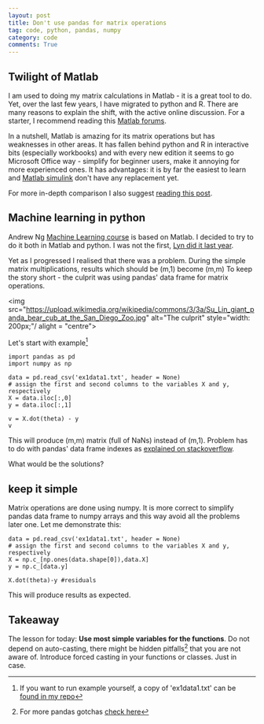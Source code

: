 ```yaml
---
layout: post
title: Don't use pandas for matrix operations
tag: code, python, pandas, numpy
category: code
comments: True
---
```


## Twilight of Matlab


I am used to doing my matrix calculations in Matlab - it is a great tool to do. Yet, over the last few years, I have migrated to python and R. There are many reasons to explain the shift, with the active online discussion. For a starter, I recommend reading this [Matlab forums](https://uk.mathworks.com/matlabcentral/newsreader/view_thread/341003).

In a nutshell, Matlab is amazing for its matrix operations but has weaknesses in other areas. It has fallen behind python and R in interactive bits (especially workbooks) and with every new edition it seems to go Microsoft Office way - simplify for beginner users, make it annoying for more experienced ones. It has advantages: it is by far the easiest to learn and [Matlab simulink](http://uk.mathworks.com/products/simulink/) don't have any replacement yet.

For more in-depth comparison I also suggest [reading this post](http://www.pyzo.org/python_vs_matlab.html).

## Machine learning in python

Andrew Ng [Machine Learning course](https://www.coursera.org/learn/machine-learning/home/welcome) is based on Matlab. I decided to try to do it both in Matlab and python. I was not the first, [Lyn did it last year](http://linbug.github.io/data%20science%20tools/2015/07/07/Coursera's-machine-learning-exercise-one-(in-Python)/).

Yet as I progressed I realised that there was a problem. During the simple matrix multiplications, results which should be (m,1) become (m,m) To keep the story short - the culprit was using pandas' data frame for matrix operations.

<img src="https://upload.wikimedia.org/wikipedia/commons/3/3a/Su_Lin_giant_panda_bear_cub_at_the_San_Diego_Zoo.jpg" alt="The culprit" style="width: 200px;"/ alight = "centre">



Let's start with example[^1]

```
import pandas as pd
import numpy as np

data = pd.read_csv('ex1data1.txt', header = None)
# assign the first and second columns to the variables X and y, respectively
X = data.iloc[:,0]
y = data.iloc[:,1]

v = X.dot(theta) - y
v
```
This will produce (m,m) matrix (full of NaNs) instead of (m,1). Problem has to do with pandas' data frame indexes as [explained on stackoverflow](http://stackoverflow.com/questions/16472729/matrix-multiplication-in-pandas).

What would be the solutions?

## keep it simple

Matrix operations are done using numpy. It is more correct to simplify pandas data frame to numpy arrays and this way avoid all the problems later one. Let me demonstrate this: 

```
data = pd.read_csv('ex1data1.txt', header = None)
# assign the first and second columns to the variables X and y, respectively
X = np.c_[np.ones(data.shape[0]),data.X] 
y = np.c_[data.y]

X.dot(theta)-y #residuals
```

This will produce results as expected.

## Takeaway

The lesson for today: 
**Use most simple variables for the functions**. Do not depend on auto-casting, there might be hidden pitfalls[^2] that you are not aware of.  Introduce forced casting in your functions or classes. Just in case.


[^1]: If you want to run example yourself, a copy of 'ex1data1.txt' can be [found in my repo](https://github.com/DfAC/Coursera-s-machine-learning-course/blob/master/ex1/ex1data1.txt)
[^2]: For more pandas gotchas [check here](http://pandas.pydata.org/pandas-docs/stable/gotchas.html)
